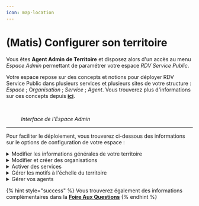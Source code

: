 ```yaml
---
icon: map-location
---
```


# (Matis) Configurer son territoire

Vous êtes **Agent Admin** **de Territoire** et disposez alors d'un accès au menu _Espace Admin_ permettant de paramétrer votre espace _RDV Service Public_.&#x20;

Votre espace repose sur des concepts et notions pour déployer RDV Service Public dans plusieurs services et plusieurs sites de votre structure : _Espace_ ; &#x4F;_&#x72;ganisation_ ; _Service_ ; _Agent_. Vous trouverez plus d'informations sur ces concepts depuis [**ici**](../a-propos/comment-ca-marche.md).&#x20;



<figure><img src="../.gitbook/assets/Capture d’écran 2025-04-02 à 12.57.20.png" alt=""><figcaption><p><em>Interface de l'Espace Admin</em></p></figcaption></figure>

***

Pour faciliter le déploiement, vous trouverez ci-dessous des informations sur le options de configuration de votre espace :&#x20;

<details>

<summary>Modifier les informations générales de votre territoire</summary>



</details>

<details>

<summary>Modifier et créer des organisations</summary>



</details>

<details>

<summary>Activer des services</summary>



</details>

<details>

<summary>Gérer les motifs à l'échelle du territoire</summary>



</details>

<details>

<summary>Gérer vos agents</summary>



</details>

{% hint style="success" %}
Vous trouverez également des informations complémentaires dans la [**Foire Aux Questions**](../foire-aux-questions/trouver-vos-reponses.md)
{% endhint %}
